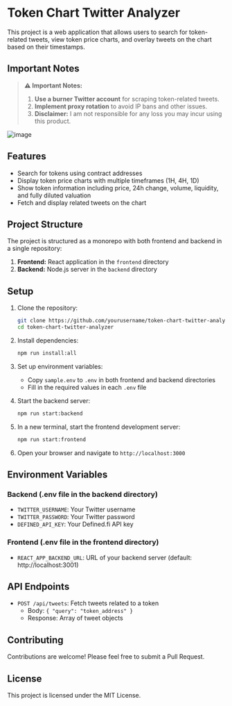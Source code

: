 # Token Chart Twitter Analyzer

This project is a web application that allows users to search for token-related tweets, view token price charts, and overlay tweets on the chart based on their timestamps.

## Important Notes

> **⚠️ Important Notes:**
> 1. **Use a burner Twitter account** for scraping token-related tweets.
> 2. **Implement proxy rotation** to avoid IP bans and other issues.
> 3. **Disclaimer:** I am not responsible for any loss you may incur using this product.


![image](https://github.com/user-attachments/assets/2e1d91a3-9c98-478d-9184-89d987b21480)


## Features

- Search for tokens using contract addresses
- Display token price charts with multiple timeframes (1H, 4H, 1D)
- Show token information including price, 24h change, volume, liquidity, and fully diluted valuation
- Fetch and display related tweets on the chart

## Project Structure

The project is structured as a monorepo with both frontend and backend in a single repository:

1. **Frontend:** React application in the `frontend` directory
2. **Backend:** Node.js server in the `backend` directory

## Setup

1. Clone the repository:
   ```sh
   git clone https://github.com/yourusername/token-chart-twitter-analyzer.git
   cd token-chart-twitter-analyzer
   ```

2. Install dependencies:
   ```sh
   npm run install:all
   ```

3. Set up environment variables:
   - Copy `sample.env` to `.env` in both frontend and backend directories
   - Fill in the required values in each `.env` file

4. Start the backend server:
   ```sh
   npm run start:backend
   ```

5. In a new terminal, start the frontend development server:
   ```sh
   npm run start:frontend
   ```

6. Open your browser and navigate to `http://localhost:3000`

## Environment Variables

### Backend (.env file in the backend directory)

- `TWITTER_USERNAME`: Your Twitter username
- `TWITTER_PASSWORD`: Your Twitter password
- `DEFINED_API_KEY`: Your Defined.fi API key

### Frontend (.env file in the frontend directory)

- `REACT_APP_BACKEND_URL`: URL of your backend server (default: http://localhost:3001)

## API Endpoints

- `POST /api/tweets`: Fetch tweets related to a token
  - Body: `{ "query": "token_address" }`
  - Response: Array of tweet objects

## Contributing

Contributions are welcome! Please feel free to submit a Pull Request.

## License

This project is licensed under the MIT License.
